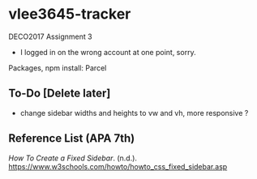 # vlee3645-tracker
DECO2017 Assignment 3
* I logged in on the wrong account at one point, sorry.

Packages, npm install: Parcel

## To-Do [Delete later]
- change sidebar widths and heights to vw and vh, more responsive ?

## Reference List (APA 7th)

_How To Create a Fixed Sidebar_. (n.d.). https://www.w3schools.com/howto/howto_css_fixed_sidebar.asp
